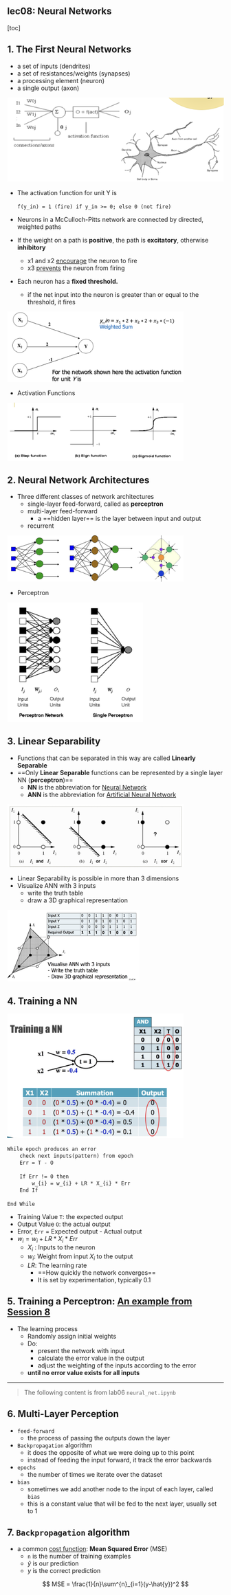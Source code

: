 ## lec08: Neural Networks

[toc]

## 1. The First Neural Networks

-   a set of inputs (dendrites)
-   a set of resistances/weights (synapses)
-   a processing element (neuron)
-   a single output (axon)

<img src="assets/Screenshot 2023-04-10 at 23.36.55.png" alt="Screenshot 2023-04-10 at 23.36.55" style="zoom:50%;" />

-   The activation function for unit Y is

    `f(y_in) = 1 (fire) if y_in >= 0; else 0 (not fire)`

-   Neurons in a McCulloch-Pitts network are connected by directed, weighted paths

-   If the weight on a path is **positive**, the path is **excitatory**, otherwise **inhibitory**

    -   x1 and x2 <u>encourage</u> the neuron to fire
    -   x3 <u>prevents</u> the neuron from firing

-   Each neuron has a **fixed threshold.**

    -   if the net input into the neuron is greater than or equal to the threshold, it fires

<img src="assets/Screenshot 2023-04-10 at 23.37.31.png" alt="Screenshot 2023-04-10 at 23.37.31" style="zoom:40%;" />



-   Activation Functions

<img src="assets/Screenshot 2023-05-14 at 17.40.38.png" alt="Screenshot 2023-05-14 at 17.40.38" style="zoom:40%;" />

## 2. Neural Network Architectures

-   Three different classes of network architectures
    -   single-layer feed-forward, called as **perceptron**
    -   multi-layer feed-forward
        -   a ==hidden layer== is the layer between input and output
    -   recurrent

<img src="assets/Screenshot 2023-04-10 at 23.43.16.png" alt="Screenshot 2023-04-10 at 23.43.16" style="zoom:40%;" />



-   Perceptron

<img src="assets/Screenshot 2023-04-11 at 12.41.40.png" alt="Screenshot 2023-04-11 at 12.41.40" style="zoom:50%;" />

## 3. Linear Separability

-   Functions that can be separated in this way are called **Linearly Separable**
-   ==Only **Linear Separable** functions can be represented by a single layer NN (**perceptron**)==
    -   **NN** is the abbreviation for <u>Neural Network</u>
    -   **ANN**  is the abbreviation for <u>Artificial Neural Network</u>

<img src="assets/Screenshot 2023-04-11 at 12.46.25.png" alt="Screenshot 2023-04-11 at 12.46.25" style="zoom:40%;" />



-   Linear Separability is possible in more than 3 dimensions
-   Visualize ANN with 3 inputs
    -   write the truth table
    -   draw a 3D graphical representation

<img src="assets/Screenshot 2023-04-11 at 12.49.33.png" alt="Screenshot 2023-04-11 at 12.49.33" style="zoom:30%;" />

## 4. Training a NN

<img src="assets/Screenshot 2023-04-11 at 12.52.09.png" alt="Screenshot 2023-04-11 at 12.52.09" style="zoom:40%;" />

```
While epoch produces an error
	check next inputs(pattern) from epoch
	Err = T - O
	
	If Err != 0 then
		w_{i} = w_{i} + LR * X_{i} * Err
	End If
	
End While
```

-   Training Value `T`: the expected output
-   Output Value `O`: the actual output
-   Error, `Err` = Expected output - Actual output
-   $w_{i} = w_{i} + LR * X_{i} * Err$
    -   $X_{i}$ : Inputs to the neuron
    -   $w_{i}$: Weight from input $X_{i}$ to the output
    -   $LR$: The learning rate
        -   ==How quickly the network converges==
        -   It is set by experimentation, typically 0.1

## 5. Training a Perceptron: <a href="file:///Users/sgs/Desktop/FAI/LEC/Session8_Neural_Networks.pdf">**An example from Session 8**</a>

-   The learning process
    -   Randomly assign initial weights
    -   Do:
        -   present the network with input
        -   calculate the error value in the output
        -   adjust the weighting of the inputs according to the error
    -   **until no error value exists for all inputs**

---

> The following content is from lab06 `neural_net.ipynb`

## 6. Multi-Layer Perception

-   `feed-forward`
    -   the process of passing the outputs down the layer
-   `Backpropagation` algorithm
    -   it does the opposite of what we were doing up to this point
    -   instead of feeding the input forward, it track the error backwards
-   `epochs`
    -   the number of times we iterate over the dataset
-   `bias`
    -   sometimes we add another node to the input of each layer, called `bias`
    -   this is a constant value that will be fed to the next layer, usually set to 1

## 7. `Backpropagation` algorithm

-   a common <u>cost function</u>: **Mean Squared Error** (MSE)
    -   `n` is the number of training examples
    -   $\hat{y}$ is our prediction
    -   $y$ is the correct prediction

$$
MSE = \frac{1}{n}\sum^{n}_{i=1}(y-\hat{y})^2
$$

























